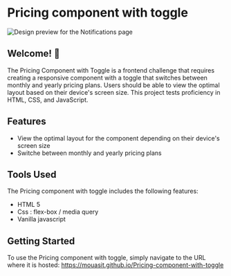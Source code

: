 # Pricing component with toggle

![Design preview for the Notifications page](./design/desktop-preview.png)

## Welcome! 👋

The Pricing Component with Toggle is a frontend challenge that requires creating a responsive component with a toggle that switches between monthly and yearly pricing plans. Users should be able to view the optimal layout based on their device's screen size. This project tests proficiency in HTML, CSS, and JavaScript.

## Features

- View the optimal layout for the component depending on their device's screen size
- Switche between monthly and yearly pricing plans

## Tools Used

The Pricing component with toggle includes the following features:

- HTML 5
- Css : flex-box / media query
- Vanilla javascript

## Getting Started

To use the Pricing component with toggle, simply navigate to the URL where it is hosted: https://mouasit.github.io/Pricing-component-with-toggle
